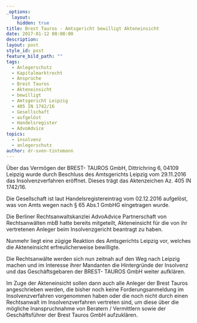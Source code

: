 ```yaml
---
_options:
  layout:
    hidden: true
title: Brest Tauros - Amtsgericht bewilligt Akteneinsicht
date: 2017-01-12 00:00:00
description:
layout: post
style_id: post
feature_bild_path: ""
tags:
  - Anlegerschutz
  - Kapitalmarktrecht
  - Ansprüche
  - Brest Tauros
  - Akteneinsicht
  - bewilligt
  - Amtsgericht Leipzig
  - 405 IN 1742/16
  - Gesellschaft
  - aufgelöst
  - Handelsregister
  - AdvoAdvice
topics:
  - insolvenz
  - anlegerschutz
author: dr-sven-tintemann
---
```



Über das Vermögen der BREST- TAUROS GmbH, Dittrichring 6, 04109 Leipzig wurde durch Beschluss des Amtsgerichts Leipzig vom 29.11.2016 das Insolvenzverfahren eröffnet. Dieses trägt das Aktenzeichen Az. 405 IN 1742/16.

Die Gesellschaft ist laut Handelsregistereintrag vom 02.12.2016 aufgelöst, was von Amts wegen nach § 65 Abs.1 GmbHG eingetragen wurde.

Die Berliner Rechtsanwaltskanzlei AdvoAdvice Partnerschaft von Rechtsanwälten mbB hatte bereits mitgeteilt, Akteneinsicht für die von ihr vertretenen Anleger beim Insolvenzgericht beantragt zu haben.

Nunmehr liegt eine zügige Reaktion des Amtsgerichts Leipzig vor, welches die Akteneinsicht erfreulicherweise bewilligte.

Die Rechtsanwälte werden sich nun zeitnah auf den Weg nach Leipzig machen und im Interesse ihrer Mandanten die Hintergründe der Insolvenz und das Geschäftsgebaren der BREST- TAUROS GmbH weiter aufklären.

Im Zuge der Akteneinsicht sollen dann auch alle Anleger der Brest Tauros angeschrieben werden, die bisher noch keine Forderungsanmeldung im Insolvenzverfahren vorgenommen haben oder die noch nicht durch einen Rechtsanwalt im Insolvenzverfahren vertreten sind, um diese über die mögliche Inanspruchnahme von Beratern / Vermittlern sowie der Geschäftsführer der Brest Tauros GmbH aufzuklären.